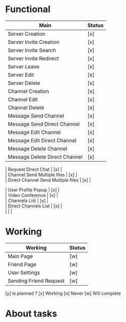 # Functional

|   Main	                             |   Status	
|---	                                 |---	
|   Server Creation	                     |  [x]	|   	
|   Server Invite Creation	             |  [x]	|   	
|   Server Invite Search	             |  [x]	|   	
|   Server Invite Redirect	             |  [x]	|   	
|   Server Leave                         |  [x]	|
|   Server Edit	                         |  [x]	|   	
|   Server Delete	                     |  [x]	|   	
|   Channel Creation	                 |  [x]	|   	
|   Channel Edit	                     |  [x]	|   	
|   Channel Delete	                     |  [x]	|   	
|   Message Send Channel	             |  [x]	|   	
|   Message Send Direct Channel	         |  [x]	|   	
|   Message Edit Channel                 |  [x]	|   	
|   Message Edit Direct Channel          |  [x]	|   	
|   Message Delete Channel               |  [x]	|   	
|   Message Delete Direct Channel        |  [x]	|   	
 	
|   Request Direct Chat     	         |  [x]	|   	
|   Channel Send Multiple files          |  [x]	|   	 	
|   Direct Channel Send Multiple files   |  [x]	|   	 	

|   User Profile Popup	                 |  [x]	|   	
|   Video Conference	                 |  [x]	|   	
|   Channels List   	                 |  [x]	|   	
|   Direct Channels List                 |  [x]	|   	
|   	    |   	|   	


# Working 
|   Working	                             |   Status	
|---	                                 |---	
|   Main Page	                         |  [w] |   	
|   Friend Page	                         |  [w] |  
|   User Settings                        |  [w] |  
|   Sending Friend Request               |  [w] |  


[y] Is planned ?
[x] Working
[n] Never 
[w] Will complete

# About tasks
